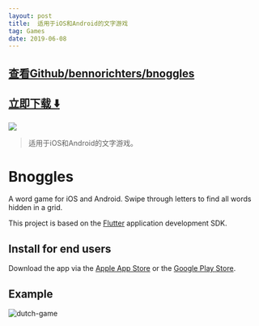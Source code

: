 ```yaml
---
layout: post
title:  适用于iOS和Android的文字游戏
tag: Games
date: 2019-06-08
---
```


 

## [查看Github/bennorichters/bnoggles](http://github.com/bennorichters/bnoggles)
## [立即下载 ️⬇️ ](https://codeload.github.com/bennorichters/bnoggles/zip/master) 


 
![](https://flutterawesome.com/content/images/2018/12/Bnoggles.gif)
 
>
> 适用于iOS和Android的文字游戏。
>

 
# Bnoggles

A word game for iOS and Android. Swipe through letters to find all words hidden in a grid.

This project is based on the [Flutter](https://flutter.io/) application development SDK.

## Install for end users

Download the app via the [Apple App Store](https://itunes.apple.com/us/app/bnoggles/id1442341488) or the [Google Play Store](https://play.google.com/store/apps/details?id=com.github.bennorichters.bnoggles).

## Example

![dutch-game](/readme/nl.gif)

